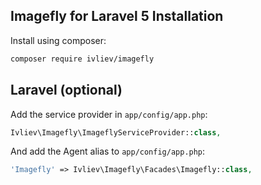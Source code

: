 Imagefly for Laravel 5
Installation
------------

Install using composer:

```bash
composer require ivliev/imagefly
```

Laravel (optional)
------------------

Add the service provider in `app/config/app.php`:

```php
Ivliev\Imagefly\ImageflyServiceProvider::class,
```

And add the Agent alias to `app/config/app.php`:

```php
'Imagefly' => Ivliev\Imagefly\Facades\Imagefly::class,
```
